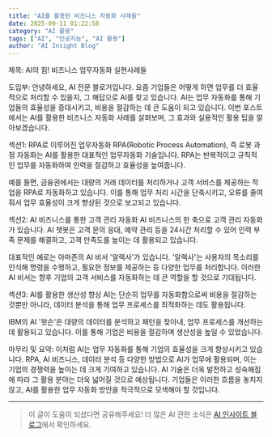 ```yaml
---
title: "AI를 활용한 비즈니스 자동화 사례들"
date: 2025-09-11 01:22:58
category: "AI 활용"
tags: ["AI", "인공지능", "AI 활용"]
author: "AI Insight Blog"
---
```


제목: AI의 힘! 비즈니스 업무자동화 실현사례들 

도입부: 
안녕하세요, AI 전문 블로거입니다. 요즘 기업들은 어떻게 하면 업무를 더 효율적으로 처리할 수 있을지, 그 해답으로 AI를 찾고 있습니다. AI는 업무 자동화를 통해 기업들의 효율성을 증대시키고, 비용을 절감하는 데 큰 도움이 되고 있습니다. 이번 포스트에서는 AI를 활용한 비즈니스 자동화 사례를 살펴보며, 그 효과와 실용적인 활용 팁을 알아보겠습니다.

섹션1: RPA로 이루어진 업무자동화
RPA(Robotic Process Automation), 즉 로봇 과정 자동화는 AI를 활용한 대표적인 업무자동화 기술입니다. RPA는 반복적이고 규칙적인 업무를 자동화하여 인력을 절감하고 효율성을 높여줍니다.

예를 들면, 금융권에서는 대량의 거래 데이터를 처리하거나 고객 서비스를 제공하는 작업을 RPA로 자동화하고 있습니다. 이를 통해 업무 처리 시간을 단축시키고, 오류를 줄여줘서 업무 효율성이 크게 향상된 것으로 보고되고 있습니다. 

섹션2: AI 비즈니스를 통한 고객 관리 자동화
AI 비즈니스의 한 축으로 고객 관리 자동화가 있습니다. AI 챗봇은 고객 문의 응대, 예약 관리 등을 24시간 처리할 수 있어 인력 부족 문제를 해결하고, 고객 만족도를 높이는 데 활용되고 있습니다. 

대표적인 예로는 아마존의 AI 비서 '알렉사'가 있습니다. '알렉사'는 사용자의 목소리를 인식해 명령을 수행하고, 필요한 정보를 제공하는 등 다양한 업무를 처리합니다. 이러한 AI 비서는 향후 기업의 고객 서비스를 자동화하는 데 큰 역할을 할 것으로 기대됩니다.

섹션3: AI를 활용한 생산성 향상
AI는 단순히 업무를 자동화함으로써 비용을 절감하는 것뿐만 아니라, 데이터 분석을 통해 업무 프로세스를 최적화하는 데도 활용됩니다. 

IBM의 AI '왓슨'은 대량의 데이터를 분석하고 패턴을 찾아내, 업무 프로세스를 개선하는 데 활용되고 있습니다. 이를 통해 기업은 비용을 절감하며 생산성을 높일 수 있었습니다.

마무리 및 요약: 
이처럼 AI는 업무 자동화를 통해 기업의 효율성을 크게 향상시키고 있습니다. RPA, AI 비즈니스, 데이터 분석 등 다양한 방법으로 AI가 업무에 활용되며, 이는 기업의 경쟁력을 높이는 데 크게 기여하고 있습니다. AI 기술은 더욱 발전하고 성숙해짐에 따라 그 활용 분야는 더욱 넓어질 것으로 예상됩니다. 기업들은 이러한 흐름을 놓치지 않고, AI를 활용한 업무 자동화 방안을 적극적으로 모색해야 할 것입니다.

---

> 이 글이 도움이 되셨다면 공유해주세요! 
> 더 많은 AI 관련 소식은 [AI 인사이트 블로그](https://tonyhwang1004.github.io/ai-insight-blog)에서 확인하세요.
